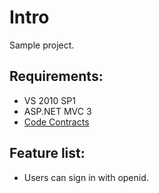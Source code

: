 Intro
====================
Sample project.

Requirements:
-------------
 * VS 2010 SP1
 * ASP.NET MVC 3
 * [Code Contracts](http://msdn.microsoft.com/en-us/devlabs/dd491992)

 Feature list:
 -------------
 * Users can sign in with openid.
